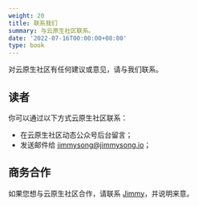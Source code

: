 ```yaml
---
weight: 20
title: 联系我们
summary: 与云原生社区联系。
date: '2022-07-16T00:00:00+08:00'
type: book
---
```


对云原生社区有任何建议或意见，请与我们联系。

## 读者

你可以通过以下方式云原生社区联系：

- 在云原生社区动态公众号后台留言；
- 发送邮件给 <jimmysong@jimmysong.io>；

## 商务合作

如果您想与云原生社区合作，请联系 [Jimmy](https://jimmysong.io/contact)，并说明来意。
